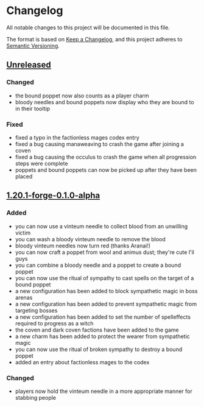 # Changelog

All notable changes to this project will be documented in this file.

The format is based on [Keep a Changelog](https://keepachangelog.com/en/1.1.0/),
and this project adheres to [Semantic Versioning](https://semver.org/spec/v2.0.0.html).

## [Unreleased](https://github.com/SoSly/MNAWitchcraft/tree/1.20.1)

### Changed
- the bound poppet now also counts as a player charm
- bloody needles and bound poppets now display who they are bound to in their tooltip 

### Fixed
- fixed a typo in the factionless mages codex entry
- fixed a bug causing manaweaving to crash the game after joining a coven
- fixed a bug causing the occulus to crash the game when all progression steps were complete
- poppets and bound poppets can now be picked up after they have been placed

## [1.20.1-forge-0.1.0-alpha](https://github.com/SoSly/MnAWitchcraft/releases/tag/1.20.1-forge-0.1.0-alpha)
### Added
- you can now use a vinteum needle to collect blood from an unwilling victim
- you can wash a bloody vinteum needle to remove the blood
- bloody vinteum needles now turn red (thanks Aranai!)
- you can now craft a poppet from wool and animus dust; they're cute l'il guys
- you can combine a bloody needle and a poppet to create a bound poppet
- you can now use the ritual of sympathy to cast spells on the target of a bound poppet
- a new configuration has been added to block sympathetic magic in boss arenas
- a new configuration has been added to prevent sympathetic magic from targeting bosses
- a new configuration has been added to set the number of spelleffects required to progress as a witch
- the coven and dark coven factions have been added to the game
- a new charm has been added to protect the wearer from sympathetic magic
- you can now use the ritual of broken sympathy to destroy a bound poppet
- added an entry about factionless mages to the codex

### Changed
- players now hold the vinteum needle in a more appropriate manner for stabbing people
